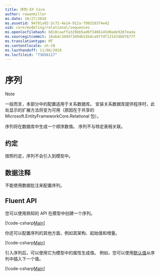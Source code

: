 ```yaml
---
title: 序列-EF Core
author: rowanmiller
ms.date: 10/27/2016
ms.assetid: 94f81a92-3c72-4e14-912a-f99310374e42
uid: core/modeling/relational/sequences
ms.openlocfilehash: b810caaffa329bb5ad6f3486145d0ade9287eada
ms.sourcegitcommit: 18ab4c349473d94b15b4ca977df12147db07b77f
ms.translationtype: MT
ms.contentlocale: zh-CN
ms.lasthandoff: 11/06/2019
ms.locfileid: "73656117"
---
```

# <a name="sequences"></a>序列

> [!NOTE]  
> 一般而言，本部分中的配置适用于关系数据库。 安装关系数据库提供程序时，此处显示的扩展方法将变为可用（原因在于共享的 Microsoft.EntityFrameworkCore.Relational 包）。

序列将在数据库中生成一个顺序数值。 序列不与特定表相关联。

## <a name="conventions"></a>约定

按照约定，序列不会引入到模型中。

## <a name="data-annotations"></a>数据注释

不能使用数据批注来配置序列。

## <a name="fluent-api"></a>Fluent API

您可以使用熟知的 API 在模型中创建一个序列。

[!code-csharp[Main](../../../../samples/core/Modeling/FluentAPI/Relational/Sequence.cs?name=Model&highlight=7)]

你还可以配置序列的其他方面，例如其架构、起始值和增量。

[!code-csharp[Main](../../../../samples/core/Modeling/FluentAPI/Relational/SequenceConfigured.cs?name=Sequence&highlight=7,8,9)]

引入序列后，可以使用它为模型中的属性生成值。 例如，您可以使用[默认值](default-values.md)从序列中插入下一个值。

[!code-csharp[Main](../../../../samples/core/Modeling/FluentAPI/Relational/SequenceUsed.cs?name=Default&highlight=13)]
